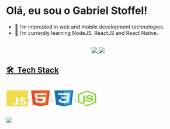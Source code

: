 # Olá, eu sou o Gabriel Stoffel!

- 👀 I’m interested in web and mobile development technologies.
- 🌱 I’m currently learning NodeJS, ReactJS and React Native.
 <br>
<div align="center">
  <a href="https://github.com/gabstoffel">
  <img height="180em" src="https://github-readme-stats.vercel.app/api?username=gabstoffel&show_icons=true&theme=dark&include_all_commits=true&count_private=true"/>
  <img height="180em" src="https://github-readme-stats.vercel.app/api/top-langs/?username=gabstoffel&layout=compact&langs_count=7&theme=dark"/>
</div>
 

<h2> 🛠 &nbsp;Tech Stack</h2>
 
 
<div style="display: inline_block"><br>
  <img align="center"  height="45" width="60" src="https://raw.githubusercontent.com/devicons/devicon/master/icons/javascript/javascript-plain.svg">
  <img align="center"  height="45" width="60" src="https://raw.githubusercontent.com/devicons/devicon/master/icons/html5/html5-original.svg">
  <img align="center"  height="45" width="60" src="https://raw.githubusercontent.com/devicons/devicon/master/icons/css3/css3-original.svg">
  <img align="center"  height="45" width="60" src="https://raw.githubusercontent.com/devicons/devicon/master/icons/nodejs/nodejs-original.svg">
</div>
 
   ##

 <div>
   <a href = "mailto:gc.stoffel03@gmail.com"><img src="https://img.shields.io/badge/-Gmail-%23333?style=for-the-badge&logo=gmail&logoColor=white" target="_blank"></a>
 </div>
